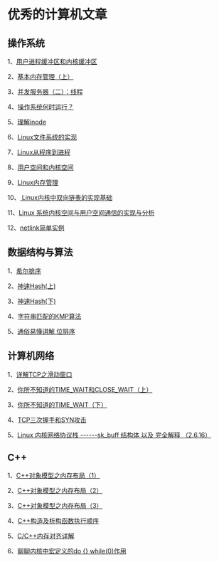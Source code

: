 # 优秀的计算机文章

## 操作系统 

1、[用户进程缓冲区和内核缓冲区](https://mp.weixin.qq.com/mp/profile_ext?action=home&__biz=MzIwNTc4NTEwOQ==&scene=124&#wechat_redirect)

2、[基本内存管理（上）](https://mp.weixin.qq.com/mp/profile_ext?action=home&__biz=MzIwNTc4NTEwOQ==&scene=124&#wechat_redirect)

3、[并发服务器（二）：线程](https://mp.weixin.qq.com/s?__biz=MzIwNTc4NTEwOQ==&mid=2247485013&idx=1&sn=c596277afdc31a25c3a08a7b2969c889&chksm=972ad72fa05d5e39570bb922b4a1eb8ccceb8c7a155f7fb2c496ff5a7c439abbc1785ffbfe84&scene=38#wechat_redirect)

4、[操作系统何时运行？](https://mp.weixin.qq.com/s?__biz=MzIwNTc4NTEwOQ==&mid=2247484677&idx=1&sn=f39df6fef154e97ab959df1678a3dfde&chksm=972ad47fa05d5d692bce607b05f3fd776e52aaace715e693d6df5bc586f2d89947e28c549dcf&scene=38#wechat_redirect)

5、[理解inode](https://mp.weixin.qq.com/s?__biz=MzIwNTc4NTEwOQ==&mid=2247484509&idx=1&sn=a6addaf7a92e199c734bb29bf7d8c8a1&chksm=972ad527a05d5c31b7b252fcb696532e3cd9fae37ef8e411865ce133b60ae63347887007d8a7&scene=38#wechat_redirect)

6、[Linux文件系统的实现](https://mp.weixin.qq.com/s?__biz=MzIwNTc4NTEwOQ==&mid=2247484495&idx=1&sn=cea7100924e92b690fcb058ab2193ed9&chksm=972ad535a05d5c232416e8d3dd04a3b50dd03e75f0b9a004a43292965ca07d38e12f0b2dbcdd&scene=38#wechat_redirect)

7、[Linux从程序到进程](https://mp.weixin.qq.com/s?__biz=MzIwNTc4NTEwOQ==&mid=2247484440&idx=1&sn=582f0d500632c50c4543e3dd443ee963&chksm=972ad562a05d5c74e39e92a3f6c91f0c8eb07b176a9f58104635d98ce0daa21f8c3e815e61cd&scene=38#wechat_redirect)

8、[用户空间和内核空间](https://mp.weixin.qq.com/s?__biz=MzIwNTc4NTEwOQ==&mid=2247484440&idx=1&sn=582f0d500632c50c4543e3dd443ee963&chksm=972ad562a05d5c74e39e92a3f6c91f0c8eb07b176a9f58104635d98ce0daa21f8c3e815e61cd&scene=38#wechat_redirect)

9、[Linux内存管理](https://mp.weixin.qq.com/s?__biz=MzIwNTc4NTEwOQ==&mid=2247484306&idx=1&sn=8454441fc1563d00f205de353eb3ba30&chksm=972ad2e8a05d5bfec4f1ddc0e2987ceaf0a367008f4348fe06656c132735ff0c5c7006e5c92a&scene=38#wechat_redirect)

10、[ Linux内核中双向链表的实现基础](https://mp.weixin.qq.com/s?__biz=MzIwNTc4NTEwOQ==&mid=2247484096&idx=1&sn=b22fd4c66d039b674400dc21730bc19c&chksm=972ad3baa05d5aac508619101c3dd2932ab90e39fc665980a82c9b30e69b92c1779cf306b36e&scene=38#wechat_redirect)

11、[Linux 系统内核空间与用户空间通信的实现与分析](https://www.ibm.com/developerworks/cn/linux/l-netlink/index.html)

12、[netlink简单实例 ](https://blog.csdn.net/balance156/article/details/15372831)

## 数据结构与算法

1、[希尔排序](https://mp.weixin.qq.com/s?__biz=MzIwNTc4NTEwOQ==&mid=2247485154&idx=1&sn=f7a7e5e35585bb9e3e4260cd558ad02c&chksm=972ad798a05d5e8e79489ae4402f4eb8c09b9c1f3c6ec8127f9bd214a00367119eff5119832f&scene=38#wechat_redirect)

2、[神速Hash(上)](https://mp.weixin.qq.com/s?__biz=MzIwNTc4NTEwOQ==&mid=2247484289&idx=1&sn=0545ea3206bfb89dcc0c8db6ca025f15&chksm=972ad2fba05d5bedfd1fac28db17e576913c6d13cd362d15445ea71f89b142033c2cdf577f2a&scene=38#wechat_redirect)

3、[神速Hash(下)](https://mp.weixin.qq.com/s?__biz=MzIwNTc4NTEwOQ==&mid=2247484311&idx=1&sn=09a84ca8048c6ecff6c902f3178d4dab&chksm=972ad2eda05d5bfba2bfeac85621c1fb5fe943ca75479166ca71c07f5f861da3880a22e9dac8&scene=38#wechat_redirect)

4、[字符串匹配的KMP算法](https://mp.weixin.qq.com/s?__biz=MzIwNTc4NTEwOQ==&mid=2247484191&idx=1&sn=7b404ca20b95cfabb3e550eda4dad1ea&chksm=972ad265a05d5b737b4ce3f2efaeb42f9c55aa8362b072ce8299d34bb25866a00752c7f11ebc&scene=38#wechat_redirect)

5、[通俗易懂讲解 位排序](https://mp.weixin.qq.com/s?__biz=MzIwNTc4NTEwOQ==&mid=2247483711&idx=1&sn=8d860c1ed1d77074b25b6ffba45abf5a&chksm=972ad045a05d59533d9e9bde53fd7cfbf14c39419526849d3e181529dedadffe1a2f9bb49364&scene=38#wechat_redirect)

## 计算机网络

1、[详解TCP之滑动窗口](https://mp.weixin.qq.com/s?__biz=MzIwNTc4NTEwOQ==&mid=2247485104&idx=1&sn=01f5cb3eb1799c77318e121c04f8b9a1&chksm=972ad7caa05d5edccdeb7f15f30b65b8c90d9da91f00d7d819de2c3d2ce8fca4f36218392d27&scene=38#wechat_redirect)

2、[你所不知道的TIME_WAIT和CLOSE_WAIT（上）](https://mp.weixin.qq.com/s?__biz=MzIwNTc4NTEwOQ==&mid=2247485038&idx=2&sn=276bc4b907af12a0b1cfad75177830fb&chksm=972ad714a05d5e0219205945bc406d1f422fcbf44907296821efa40a5fd8d70824d46c9f7680&scene=27#wechat_redirect)

3、[你所不知道的TIME_WAIT（下）](https://mp.weixin.qq.com/s?__biz=MzIwNTc4NTEwOQ==&mid=2247485070&idx=1&sn=f6c3d063ac45e019d043b06d2b404404&chksm=972ad7f4a05d5ee2142fa51b066f9144bb9cb5b572de7c11c4af3b4f37e141952f222ffdd707&scene=38#wechat_redirect)

4、[TCP三次握手和SYN攻击](https://mp.weixin.qq.com/s?__biz=MzIwNTc4NTEwOQ==&mid=2247484888&idx=1&sn=aaf4f7f4a0b37c8f823e2665d711dd72&chksm=972ad4a2a05d5db4e7b7d7835371b10305c864586f877116ed23b351a2b18dc74842ded7afac&scene=38#wechat_redirect)

5、[Linux 内核网络协议栈 ------sk_buff 结构体 以及 完全解释 （2.6.16）](https://blog.csdn.net/shanshanpt/article/details/21024465)

## C++

1、[C++对象模型之内存布局（1）](https://mp.weixin.qq.com/s?__biz=MzIwNTc4NTEwOQ==&mid=2247484155&idx=1&sn=3f47f496c8453412f7b51d5b4dbe77e8&chksm=972ad381a05d5a976e598ac2afc5187478478149627fa143c42ce3ba63ed55ff4c15d8f0aa92&scene=38#wechat_redirect)

2、[C++对象模型之内存布局（2）](https://mp.weixin.qq.com/s?__biz=MzIwNTc4NTEwOQ==&mid=2247484170&idx=1&sn=0f4e0a2f4b1066a405ced9f2fcfce277&chksm=972ad270a05d5b66fa2a05c19e7b7938d6bc976c67c65763b55ad6f847d2e2a890590c7c50af&scene=38#wechat_redirect)

3、[C++对象模型之内存布局（3）](https://mp.weixin.qq.com/s?__biz=MzIwNTc4NTEwOQ==&mid=2247484192&idx=1&sn=15e8cf3690dbe152247d116dfd847ab1&chksm=972ad25aa05d5b4c043201771e44fcbef43ddddfb62a61fccff093b527a237d7a6b34d35fbdd&scene=38#wechat_redirect)

4、[C++构造及析构函数执行顺序](https://mp.weixin.qq.com/s?__biz=MzIwNTc4NTEwOQ==&mid=2247484031&idx=1&sn=7bc4ad8cfbefa313036f430aae3872e0&chksm=972ad305a05d5a130be8f9d7e00c9a454c11ca986d72d54964ad9d39a041773c28acad04bb53&scene=38#wechat_redirect)

5、[C/C++内存对齐详解](https://mp.weixin.qq.com/s?__biz=MzIwNTc4NTEwOQ==&mid=2247483922&idx=1&sn=6fdbd8178dfaccf7732fb7c9b82a4c94&chksm=972ad368a05d5a7ef956fc3d879cea16bee64133f8e5666daec2e45dd03ffdf3e6b206686681&scene=38#wechat_redirect)

6、[聊聊内核中宏定义的do {} while(0)作用](https://mp.weixin.qq.com/s?__biz=MzIwNTc4NTEwOQ==&mid=2247483821&idx=1&sn=551bfafdc208d856350ff912cbeb73bd&chksm=972ad0d7a05d59c1b72d0d68f98affbbaf22335a644d4d7025c75fd4581a12a5909c4a6e2edf&scene=38#wechat_redirect)